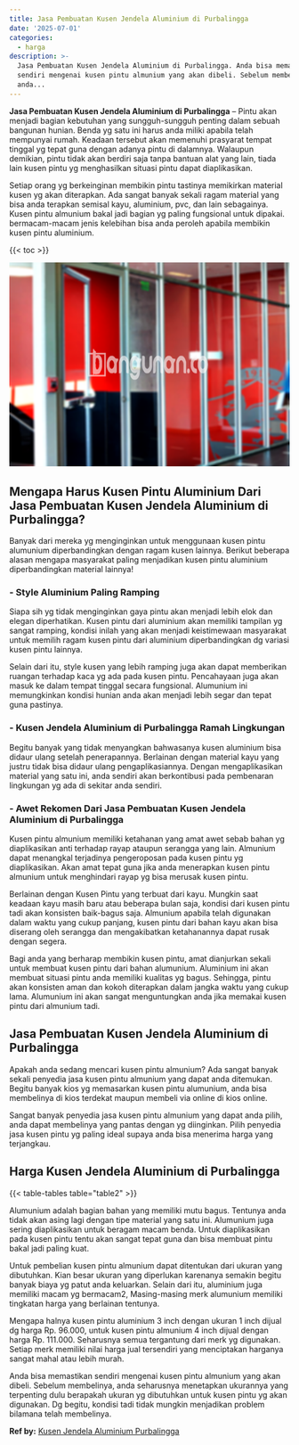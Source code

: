 ```yaml
---
title: Jasa Pembuatan Kusen Jendela Aluminium di Purbalingga
date: '2025-07-01'
categories:
  - harga
description: >-
  Jasa Pembuatan Kusen Jendela Aluminium di Purbalingga. Anda bisa memastikan
  sendiri mengenai kusen pintu almunium yang akan dibeli. Sebelum membelinya,
  anda...
---
```


**Jasa Pembuatan Kusen Jendela Aluminium di Purbalingga** – Pintu akan menjadi bagian kebutuhan yang sungguh-sungguh penting dalam sebuah bangunan hunian. Benda yg satu ini harus anda miliki apabila telah mempunyai rumah. Keadaan tersebut akan memenuhi prasyarat tempat tinggal yg tepat guna dengan adanya pintu di dalamnya. Walaupun demikian, pintu tidak akan berdiri saja tanpa bantuan alat yang lain, tiada lain kusen pintu yg menghasilkan situasi pintu dapat diaplikasikan.

Setiap orang yg berkeinginan membikin pintu tastinya memikirkan material kusen yg akan diterapkan. Ada sangat banyak sekali ragam material yang bisa anda terapkan semisal kayu, aluminium, pvc, dan lain sebagainya. Kusen pintu almunium bakal jadi bagian yg paling fungsional untuk dipakai. bermacam-macam jenis kelebihan bisa anda peroleh apabila membikin kusen pintu aluminium.

{{< toc >}}

![Jasa Pembuatan Kusen Jendela Aluminium di Purbalingga](/images/harga-kusen-jendela-alumunium-21.png)

## Mengapa Harus Kusen Pintu Aluminium Dari Jasa Pembuatan Kusen Jendela Aluminium di Purbalingga?

Banyak dari mereka yg menginginkan untuk menggunaan kusen pintu alumunium diperbandingkan dengan ragam kusen lainnya. Berikut beberapa alasan mengapa masyarakat paling menjadikan kusen pintu aluminium diperbandingkan material lainnya!

### \- Style Aluminium Paling Ramping

Siapa sih yg tidak menginginkan gaya pintu akan menjadi lebih elok dan elegan diperhatikan. Kusen pintu dari aluminium akan memiliki tampilan yg sangat ramping, kondisi inilah yang akan menjadi keistimewaan masyarakat untuk memilih ragam kusen pintu dari aluminium diperbandingkan dg variasi kusen pintu lainnya.

Selain dari itu, style kusen yang lebih ramping juga akan dapat memberikan ruangan terhadap kaca yg ada pada kusen pintu. Pencahayaan juga akan masuk ke dalam tempat tinggal secara fungsional. Alumunium ini memungkinkan kondisi hunian anda akan menjadi lebih segar dan tepat guna pastinya.

### \- Kusen Jendela Aluminium di Purbalingga Ramah Lingkungan

Begitu banyak yang tidak menyangkan bahwasanya kusen aluminium bisa didaur ulang setelah penerapannya. Berlainan dengan material kayu yang justru tidak bisa didaur ulang pengaplikasiannya. Dengan mengaplikasikan material yang satu ini, anda sendiri akan berkontibusi pada pembenaran lingkungan yg ada di sekitar anda sendiri.

### \- Awet Rekomen Dari Jasa Pembuatan Kusen Jendela Aluminium di Purbalingga

Kusen pintu almunium memiliki ketahanan yang amat awet sebab bahan yg diaplikasikan anti terhadap rayap ataupun serangga yang lain. Almunium dapat menangkal terjadinya pengeroposan pada kusen pintu yg diaplikasikan. Akan amat tepat guna jika anda menerapkan kusen pintu almunium untuk menghindari rayap yg bisa merusak kusen pintu.

Berlainan dengan Kusen Pintu yang terbuat dari kayu. Mungkin saat keadaan kayu masih baru atau beberapa bulan saja, kondisi dari kusen pintu tadi akan konsisten baik-bagus saja. Almunium apabila telah digunakan dalam waktu yang cukup panjang, kusen pintu dari bahan kayu akan bisa diserang oleh serangga dan mengakibatkan ketahanannya dapat rusak dengan segera.

Bagi anda yang berharap membikin kusen pintu, amat dianjurkan sekali untuk membuat kusen pintu dari bahan alumunium. Aluminium ini akan membuat situasi pintu anda memiliki kualitas yg bagus. Sehingga, pintu akan konsisten aman dan kokoh diterapkan dalam jangka waktu yang cukup lama. Alumunium ini akan sangat menguntungkan anda jika memakai kusen pintu dari almunium tadi.

## Jasa Pembuatan Kusen Jendela Aluminium di Purbalingga

Apakah anda sedang mencari kusen pintu almunium? Ada sangat banyak sekali penyedia jasa kusen pintu almunium yang dapat anda ditemukan. Begitu banyak kios yg memasarkan kusen pintu alumunium, anda bisa membelinya di kios terdekat maupun membeli via online di kios online.

Sangat banyak penyedia jasa kusen pintu almunium yang dapat anda pilih, anda dapat membelinya yang pantas dengan yg diinginkan. Pilih penyedia jasa kusen pintu yg paling ideal supaya anda bisa menerima harga yang terjangkau.

## Harga Kusen Jendela Aluminium di Purbalingga

{{< table-tables table="table2" >}}

Alumunium adalah bagian bahan yang memiliki mutu bagus. Tentunya anda tidak akan asing lagi dengan tipe material yang satu ini. Alumunium juga sering diaplikasikan untuk beragam macam benda. Untuk diaplikasikan pada kusen pintu tentu akan sangat tepat guna dan bisa membuat pintu bakal jadi paling kuat.

Untuk pembelian kusen pintu almunium dapat ditentukan dari ukuran yang dibutuhkan. Kian besar ukuran yang diperlukan karenanya semakin begitu banyak biaya yg patut anda keluarkan. Selain dari itu, aluminium juga memiliki macam yg bermacam2, Masing-masing merk alumunium memiliki tingkatan harga yang berlainan tentunya.

Mengapa halnya kusen pintu aluminium 3 inch dengan ukuran 1 inch dijual dg harga Rp. 96.000, untuk kusen pintu almunium 4 inch dijual dengan harga Rp. 111.000. Seharusnya semua tergantung dari merk yg digunakan. Setiap merk memiliki nilai harga jual tersendiri yang menciptakan harganya sangat mahal atau lebih murah.

Anda bisa memastikan sendiri mengenai kusen pintu almunium yang akan dibeli. Sebelum membelinya, anda seharusnya menetapkan ukurannya yang terpenting dulu berapakah ukuran yg dibutuhkan untuk kusen pintu yg akan digunakan. Dg begitu, kondisi tadi tidak mungkin menjadikan problem bilamana telah membelinya.

**Ref by:** [Kusen Jendela Aluminium Purbalingga](https://id.wikipedia.org/wiki/Kusen)
